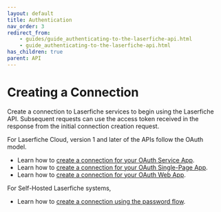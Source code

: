 ```yaml
---
layout: default
title: Authentication
nav_order: 3
redirect_from:
    - guides/guide_authenticating-to-the-laserfiche-api.html
    - guide_authenticating-to-the-laserfiche-api.html
has_children: true
parent: API
---
```

<!--© 2024 Laserfiche.
See LICENSE-DOCUMENTATION and LICENSE-CODE in the project root for license information.-->

# Creating a Connection

Create a connection to Laserfiche services to begin using the Laserfiche API. Subsequent requests can use the access token received in the response from the initial connection creation request.

For Laserfiche Cloud, version 1 and later of the APIs follow the OAuth model.

- Learn how to [create a connection for your OAuth Service App](../guide_oauth-service/).
- Learn how to [create a connection for your OAuth Single-Page App](../guide_oauth-spa/).
- Learn how to [create a connection for your OAuth Web App](../guide_oauth-webapp/).

For Self-Hosted Laserfiche systems,

- Learn how to [create a connection using the password flow](../../server/#authenticating-with-the-self-hosted-laserfiche-api).
